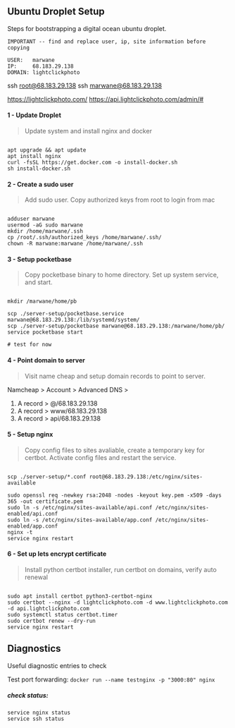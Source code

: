## Ubuntu Droplet Setup
Steps for bootstrapping a digital ocean ubuntu droplet.

```
IMPORTANT -- find and replace user, ip, site information before copying

USER:   marwane
IP:     68.183.29.138
DOMAIN: lightclickphoto

```

ssh root@68.183.29.138
ssh marwane@68.183.29.138

https://lightclickphoto.com/
https://api.lightclickphoto.com/admin/#


#### 1 - Update Droplet
> Update system and install nginx and docker
```

apt upgrade && apt update
apt install nginx
curl -fsSL https://get.docker.com -o install-docker.sh
sh install-docker.sh

```

#### 2 - Create a sudo user
> Add sudo user. Copy authorized keys from root to login from mac
```

adduser marwane 
usermod -aG sudo marwane 
mkdir /home/marwane/.ssh
cp /root/.ssh/authorized_keys /home/marwane/.ssh/
chown -R marwane:marwane /home/marwane/.ssh

```

#### 3 - Setup pocketbase
> Copy pocketbase binary to home directory. Set up system service, and start. 
```

mkdir /marwane/home/pb

scp ./server-setup/pocketbase.service marwane@68.183.29.138:/lib/systemd/system/
scp ./server-setup/pocketbase marwane@68.183.29.138:/marwane/home/pb/
service pocketbase start

# test for now

```

#### 4 - Point domain to server
> Visit name cheap and setup domain records to point to server.

Namcheap > Account > Advanced DNS >
 1. A record > @/68.183.29.138
 2. A record > www/68.183.29.138
 3. A record > api/68.183.29.138

#### 5 - Setup nginx
> Copy config files to sites avaliable, create a temporary key for certbot.
> Activate config files and restart the service.
```

scp ./server-setup/*.conf root@68.183.29.138:/etc/nginx/sites-available

sudo openssl req -newkey rsa:2048 -nodes -keyout key.pem -x509 -days 365 -out certificate.pem
sudo ln -s /etc/nginx/sites-available/api.conf /etc/nginx/sites-enabled/api.conf
sudo ln -s /etc/nginx/sites-available/app.conf /etc/nginx/sites-enabled/app.conf
nginx -t
service nginx restart

```

#### 6 - Set up lets encrypt certificate 
> Install python certbot installer, run certbot on domains, verify auto renewal

```

sudo apt install certbot python3-certbot-nginx
sudo certbot --nginx -d lightclickphoto.com -d www.lightclickphoto.com -d api.lightclickphoto.com
sudo systemctl status certbot.timer
sudo certbot renew --dry-run
service nginx restart

```



## Diagnostics
Useful diagnostic entries to check

Test port forwarding:
`
docker run --name testnginx -p "3000:80" nginx
`

##### check status:
    service nginx status
    service ssh status 
